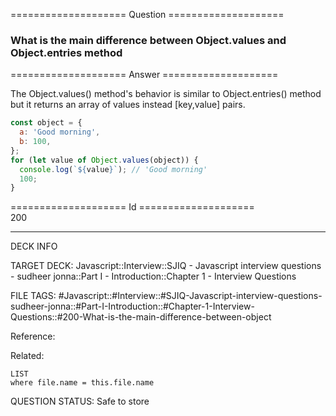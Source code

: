 ==================== Question ====================  

### What is the main difference between Object.values and Object.entries method  

==================== Answer ====================  

The Object.values() method's behavior is similar to Object.entries() method but
it returns an array of values instead [key,value] pairs.

```javascript
const object = {
  a: 'Good morning',
  b: 100,
};
for (let value of Object.values(object)) {
  console.log(`${value}`); // 'Good morning'
  100;
}
```

==================== Id ====================  
200

---

DECK INFO

TARGET DECK: Javascript::Interview::SJIQ - Javascript interview questions - sudheer jonna::Part I - Introduction::Chapter 1 - Interview Questions

FILE TAGS: #Javascript::#Interview::#SJIQ-Javascript-interview-questions-sudheer-jonna::#Part-I-Introduction::#Chapter-1-Interview-Questions::#200-What-is-the-main-difference-between-object

Reference:

Related:

```dataview
LIST
where file.name = this.file.name
```

QUESTION STATUS: Safe to store
